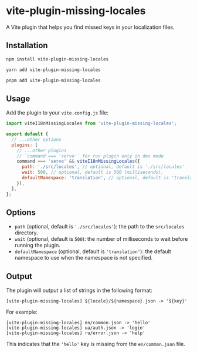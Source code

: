 # vite-plugin-missing-locales

A Vite plugin that helps you find missed keys in your localization files.

## Installation

```bash
npm install vite-plugin-missing-locales
```

```bash
yarn add vite-plugin-missing-locales
```

```bash
pnpm add vite-plugin-missing-locales
```

## Usage

Add the plugin to your `vite.config.js` file:

```js
import viteI18nMissingLocales from 'vite-plugin-missing-locales';

export default {
  // ...other options
  plugins: [
    // ...other plugins
    // `command === 'serve'` for run plugin only in dev mode
    command === 'serve' && viteI18nMissingLocales({
      path: './src/locales', // optional, default is './src/locales'
      wait: 500, // optional, default is 500 (milliseconds),
      defaultNamespace: 'translation', // optional, default is 'translation'
    }),
  ],
};
```

## Options

- `path` (optional, default is `'./src/locales'`): the path to the `src/locales` directory.
- `wait` (optional, default is `500`): the number of milliseconds to wait before running the plugin.
- `defaultNamespace` (optional, default is `'translation'`): the default namespace to use when the namespace is not specified.

## Output

The plugin will output a list of strings in the following format:

```log
[vite-plugin-missing-locales] ${locale}/${namespace}.json -> '${key}'
```

For example:

```log
[vite-plugin-missing-locales] en/common.json -> 'hello'
[vite-plugin-missing-locales] ua/auth.json -> 'login'
[vite-plugin-missing-locales] ru/error.json -> 'help'
```

This indicates that the `'hello'` key is missing from the `en/common.json` file.
